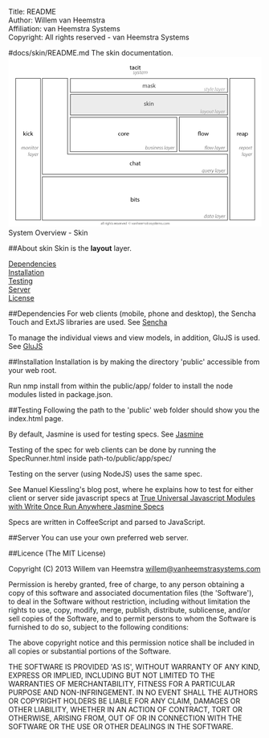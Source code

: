 Title: README  
Author: Willem van Heemstra  
Affiliation: van Heemstra Systems  
Copyright: All rights reserved - van Heemstra Systems

#docs/skin/README.md
The skin documentation.
![Image](../skin/images/system_overview_skin.png?raw=true)  System Overview - Skin

##About skin
Skin is the **layout** layer.

[Dependencies](#Dependencies)  
[Installation](#Installation)  
[Testing](#Testing)  
[Server](#Server)  
[License](#License)  

##<a id="Dependencies"></a>Dependencies
For web clients (mobile, phone and desktop), the Sencha Touch and ExtJS libraries are used. See [Sencha](http://www.sencha.com/)

To manage the individual views and view models, in addition, GluJS is used. See [GluJS](http://conarrative.github.io/glujs-guide/)

##<a id="Installation"></a>Installation
Installation is by making the directory 'public' accessible from your web root.

Run nmp install from within the public/app/ folder to install the node modules listed in package.json.

##<a id="Testing"></a>Testing
Following the path to the 'public' web folder should show you the index.html page.

By default, Jasmine is used for testing specs. See [Jasmine](http://pivotal.github.io/jasmine/)

Testing of the spec for web clients can be done by running the SpecRunner.html inside path-to/public/app/spec/ 

Testing on the server (using NodeJS) uses the same spec.

See Manuel Kiessling's blog post, where he explains how to test for either client or server side javascript specs at [True Universal Javascript Modules with Write Once Run Anywhere Jasmine Specs](http://manuel.kiessling.net/2012/03/30/true-universal-javascript-modules-with-write-once-run-anywhere-jasmine-specs/)

Specs are written in CoffeeScript and parsed to JavaScript.

##<a id="Server"></a>Server
You can use your own preferred web server.

##<a id="License"></a>Licence
(The MIT License)

Copyright (C) 2013 Willem van Heemstra willem@vanheemstrasystems.com

Permission is hereby granted, free of charge, to any person obtaining a copy of this software and associated documentation files (the 'Software'), to deal in the Software without restriction, including without limitation the rights to use, copy, modify, merge, publish, distribute, sublicense, and/or sell copies of the Software, and to permit persons to whom the Software is furnished to do so, subject to the following conditions:

The above copyright notice and this permission notice shall be included in all copies or substantial portions of the Software.

THE SOFTWARE IS PROVIDED 'AS IS', WITHOUT WARRANTY OF ANY KIND, EXPRESS OR IMPLIED, INCLUDING BUT NOT LIMITED TO THE WARRANTIES OF MERCHANTABILITY, FITNESS FOR A PARTICULAR PURPOSE AND NON-INFRINGEMENT. IN NO EVENT SHALL THE AUTHORS OR COPYRIGHT HOLDERS BE LIABLE FOR ANY CLAIM, DAMAGES OR OTHER LIABILITY, WHETHER IN AN ACTION OF CONTRACT, TORT OR OTHERWISE, ARISING FROM, OUT OF OR IN CONNECTION WITH THE SOFTWARE OR THE USE OR OTHER DEALINGS IN THE SOFTWARE.